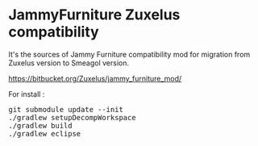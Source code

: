 JammyFurniture Zuxelus compatibility
==============

It's the sources of Jammy Furniture compatibility mod for migration from Zuxelus version to Smeagol version.

https://bitbucket.org/Zuxelus/jammy_furniture_mod/ 
 
For install :

<pre>
git submodule update --init
./gradlew setupDecompWorkspace
./gradlew build
./gradlew eclipse
<pre>
